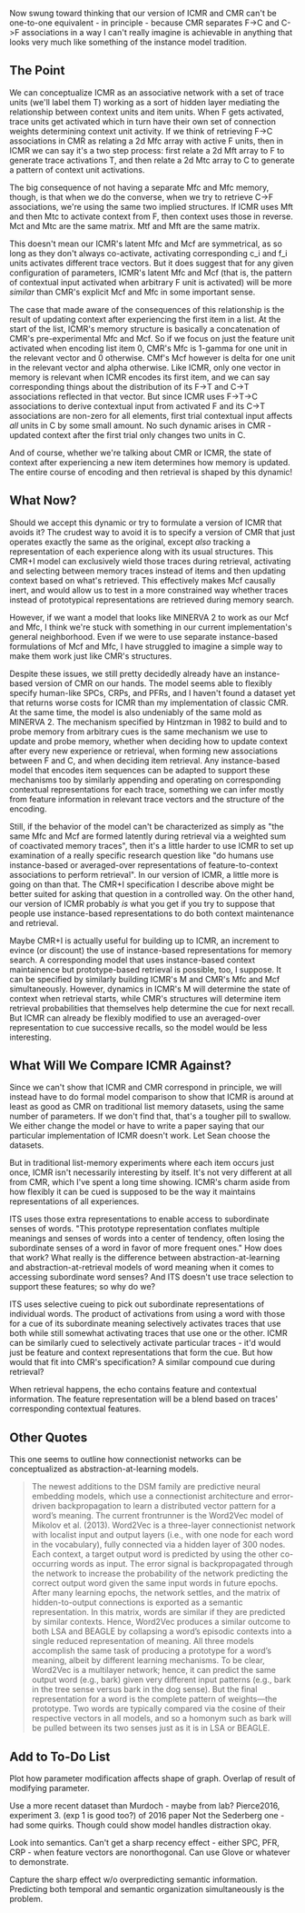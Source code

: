 Now swung toward thinking that our version of ICMR and CMR can't be one-to-one equivalent - in principle - because CMR separates F->C and C->F associations in a way I can't really imagine is achievable in anything that looks very much like something of the instance model tradition.

## The Point
We can conceptualize ICMR as an associative network with a set of trace units (we'll label them T) working as a sort of hidden layer mediating the relationship between context units and item units. When F gets activated, trace units get activated which in turn have their own set of connection weights determining context unit activity. If we think of retrieving F->C associations in CMR as relating a 2d Mfc array with active F units, then in ICMR we can say it's a two step process: first relate a 2d Mft array to F to generate trace activations T, and then relate a 2d Mtc array to C to generate a pattern of context unit activations. 

The big consequence of not having a separate Mfc and Mfc memory, though, is that when we do the converse, when we try to retrieve C->F associations, we're using the same two implied structures. If ICMR uses Mft and then Mtc to activate context from F, then context uses those in reverse. Mct and Mtc are the same matrix. Mtf and Mft are the same matrix.

This doesn't mean our ICMR's latent Mfc and Mcf are symmetrical, as so long as they don't always co-activate, activating corresponding c_i and f_i units activates different trace vectors. But it does suggest that for any given configuration of parameters, ICMR's latent Mfc and Mcf (that is, the pattern of contextual input activated when arbitrary F unit is activated) will be more _similar_ than CMR's explicit Mcf and Mfc in some important sense. 

The case that made aware of the consequences of this relationship is the result of updating context after experiencing the first item in a list. At the start of the list, ICMR's memory structure is basically a concatenation of CMR's pre-experimental Mfc and Mcf. So if we focus on just the feature unit activated when encoding list item 0, CMR's Mfc is 1-gamma for one unit in the relevant vector and 0 otherwise. CMf's Mcf however is delta for one unit in the relevant vector and alpha otherwise. Like ICMR, only one vector in memory is relevant when ICMR encodes its first item, and we can say corresponding things about the distribution of its F->T and C->T associations reflected in that vector. But since ICMR uses F->T->C associations to derive contextual input from activated F and its C->T associations are non-zero for all elements, first trial contextual input affects _all_ units in C by some small amount. No such dynamic arises in CMR - updated context after the first trial only changes two units in C.

And of course, whether we're talking about CMR or ICMR, the state of context after experiencing a new item determines how memory is updated. The entire course of encoding and then retrieval is shaped by this dynamic!

## What Now?
Should we accept this dynamic or try to formulate a version of ICMR that avoids it? The crudest way to avoid it is to specify a version of CMR that just operates exactly the same as the original, except _also_ tracking a representation of each experience along with its usual structures. This CMR+I model can exclusively wield those traces during retrieval, activating and selecting between memory traces instead of items and then updating context based on what's retrieved. This effectively makes Mcf causally inert, and would allow us to test in a more constrained way whether traces instead of prototypical representations are retrieved during memory search. 

However, if we want a model that looks like MINERVA 2 to work as our Mcf and Mfc, I think we're stuck with something in our current implementation's general neighborhood. Even if we were to use separate instance-based formulations of Mcf and Mfc, I have struggled to imagine a simple way to make them work just like CMR's structures.

Despite these issues, we still pretty decidedly already have an instance-based version of CMR on our hands. The model seems able to flexibly specify human-like SPCs, CRPs, and PFRs, and I haven't found a dataset yet that returns worse costs for ICMR than my implementation of classic CMR. At the same time, the model is also undeniably of the same mold as MINERVA 2. The mechanism specified by Hintzman in 1982 to build and to probe memory from arbitrary cues is the same mechanism we use to update and probe memory, whether when deciding how to update context after every new experience or retrieval, when forming new associations between F and C, and when deciding item retrieval. Any instance-based model that encodes item sequences can be adapted to support these mechanisms too by similarly appending and operating on corresponding contextual representations for each trace, something we can infer mostly from feature information in relevant trace vectors and the structure of the encoding.

Still, if the behavior of the model can't be characterized as simply as "the same Mfc and Mcf are formed latently during retrieval via a weighted sum of coactivated memory traces", then it's a little harder to use ICMR to set up examination of a really specific research question like "do humans use instance-based or averaged-over representations of feature-to-context associations to perform retrieval". In our version of ICMR, a little more is going on than that. The CMR+I specification I describe above might be better suited for asking that question in a controlled way. On the other hand, our version of ICMR probably _is_ what you get if you try to suppose that people use instance-based representations to do both context maintenance and retrieval.

Maybe CMR+I is actually useful for building up to ICMR, an increment to evince (or discount) the use of instance-based representations for memory search. A corresponding model that uses instance-based context maintainence but prototype-based retrieval is possible, too, I suppose. It can be specified by similarly building ICMR's M and CMR's Mfc and Mcf simultaneously. However, dynamics in ICMR's M will determine the state of context when retrieval starts, while CMR's structures will determine item retrieval probabilities that themselves help determine the cue for next recall. But ICMR can already be flexibly modified to use an averaged-over representation to cue successive recalls, so the model would be less interesting.

## What Will We Compare ICMR Against?
Since we can't show that ICMR and CMR correspond in principle, we will instead have to do formal model comparison to show that ICMR is around at least as good as CMR on traditional list memory datasets, using the same number of parameters. If we don't find that, that's a tougher pill to swallow. We either change the model or have to write a paper saying that our particular implementation of ICMR doesn't work. Let Sean choose the datasets.

But in traditional list-memory experiments where each item occurs just once, ICMR isn't necessarily interesting by itself. It's not very different at all from CMR, which I've spent a long time showing. ICMR's charm aside from how flexibly it can be cued is supposed to be the way it maintains representations of all experiences. 

ITS uses those extra representations to enable access to subordinate senses of words.  "This prototype representation conflates multiple meanings and senses of words into a center of tendency, often losing the subordinate senses of a word in favor of more frequent ones." How does that work? What really is the difference between abstraction-at-learning and abstraction-at-retrieval models of word meaning when it comes to accessing subordinate word senses? And ITS doesn't use trace selection to support these features; so why do we?

ITS uses selective cueing to pick out subordinate representations of individual words. The product of activations from using a word with those for a cue of its subordinate meaning selectively activates traces that use both while still somewhat activating traces that use one or the other. ICMR can be similarly cued to selectively activate particular traces - it'd would just be feature and context representations that form the cue. But how would that fit into CMR's specification? A similar compound cue during retrieval?

When retrieval happens, the echo contains feature and contextual information. The feature representation will be a blend based on traces' corresponding contextual features. 

## Other Quotes

This one seems to outline how connectionist networks can be conceptualized as abstraction-at-learning models.
> The newest additions to the DSM family are predictive neural embedding models, which use a connectionist architecture and error-driven backpropagation to learn a distributed vector pattern for a word’s meaning. The current frontrunner is the Word2Vec model of Mikolov et al. (2013). Word2Vec is a three-layer connectionist network with localist input and output layers (i.e., with one node for each word in the vocabulary), fully connected via a hidden layer of 300 nodes. Each context, a target output word is predicted by using the other co-occurring words as input. The error signal is backpropagated through the network to increase the probability of the network predicting the correct output word given the same input words in future epochs. After many learning epochs, the network settles, and the matrix of hidden-to-output connections is exported as a semantic representation. In this matrix, words are similar if they are predicted by similar contexts. Hence, Word2Vec produces a similar outcome to both LSA and BEAGLE by collapsing a word’s episodic contexts into a single reduced representation of meaning. All three models accomplish the same task of producing a prototype for a word’s meaning, albeit by different learning mechanisms. To be clear, Word2Vec is a multilayer network; hence, it can predict the same output word (e.g., bark) given very different input patterns (e.g., bark in the tree sense versus bark in the dog sense). But the final representation for a word is the complete pattern of weights—the prototype. Two words are typically compared via the cosine of their respective vectors in all models, and so a homonym such as bark will be pulled between its two senses just as it is in LSA or BEAGLE.

## Add to To-Do List
Plot how parameter modification affects shape of graph. Overlap of result of modifying parameter.

Use a more recent dataset than Murdoch - maybe from lab? Pierce2016, experiment 3. (exp 1 is good too?) of 2016 paper
Not the Sederberg one - had some quirks. Though could show model handles distraction okay.

Look into semantics. Can't get a sharp recency effect - either SPC, PFR, CRP - when feature vectors are nonorthogonal. Can use Glove or whatever to demonstrate.

Capture the sharp effect w/o overpredicting semantic information. Predicting both temporal and semantic organization simultaneously is the problem.

## 
